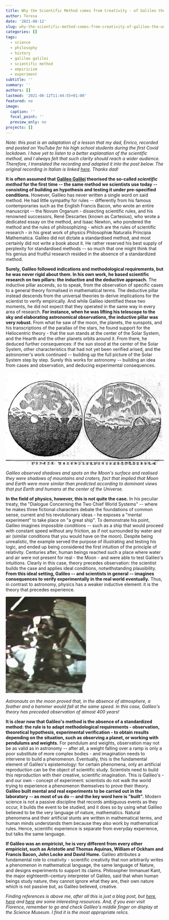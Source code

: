 ```yaml
---
title: Why the Scientific Method comes from Creativity - of Galileo the Unruly Scientist
author: Teresa
date: '2021-08-12'
slug: why-the-scientific-method-comes-from-creativity-of-galileo-the-unruly-scientist
categories: []
tags:
  - science
  - philosophy
  - history
  - galileo galilei
  - scientific method
  - empiricism
  - experiment
subtitle: ''
summary: ''
authors: []
lastmod: '2021-08-12T11:44:55+01:00'
featured: no
image:
  caption: ''
  focal_point: ''
  preview_only: no
projects: []
---
```


*Note: this post is an adaptation of a lesson that my dad, Enrico, recorded and posted on YouTube for his high school students during the first Covid lockdown. I have yet to listen to a better explanation of the scientific method, and I always felt that such clarity should reach a wider audience. Therefore, I translated the recording and adapted it into the post below. The original recording in Italian is linked [here](https://youtu.be/mdYdjPKtqKI). Thanks dad!*

**It is often assumed that [Galileo Galilei](https://en.wikipedia.org/wiki/Galileo_Galilei) theorised the so-called *scientific method* for the first time -- the same method we scientists use today -- consisting of building an hypothesis and testing it under pre-specified conditions.** However, Galileo has never written a single word on said method. He had little sympathy for rules -- differently from his famous contemporaries such as the English Francis Bacon, who wrote an entire manuscript -- the Novum Organum - dissecting scientific rules, and his renowned successors, René Descartes (known as Cartesius), who wrote a dedicated essay on the method, and Isaac Newton, who pondered the method and the rules of philosophizing - which are the rules of scientific research - in his great work of physics Philosophiæ Naturalis Principia Mathematica. Galileo did not dictate a standardised method, and most certainly did not write a book about it. He rather reserved his best supply of perplexity for standardised methods -- so much that one might think that his genius and fruitful research resided in the absence of a standardized method.

**Surely, Galileo followed indications and methodological requirements, but he was never rigid about them. In his own work, he based scientific research on two pillars: the inductive and the deductive approach.** The inductive pillar ascends, so to speak, from the observation of specific cases to a general theory formalised in mathematical terms. The deductive pillar instead descends from the universal theories to derive implications for the scientist to verify empirically. And while Galileo identified these two moments, he did not expect that they operated in the same way in every area of research. **For instance, when he was lifting his telescope to the sky and elaborating astronomical observations, the inductive pillar was very robust.** From what he saw of the moon, the planets, the sunspots, and his transcriptions of the parallax of the stars, he found support for the Heliocentric theory - that the sun stands at the center of the Solar System, and the Hearth and the other planets orbits around it. From there, he deduced further consequences: if the sun stood at the center of the Solar System, other characteristics that had not yet been verified arised, and the astronomer's work continued -- building up the full picture of the Solar System step by step. Surely this works for astronomy -- building an idea from cases and observation, and deducing experimental consequences.

![](images/640px-2_diagrams_of_moon,_Galileo,_17th_Century_Wellcome_L0009590.jpg)

*Galileo observed shadows and spots on the Moon's surface and realised they were shadows of mountains and craters, fact that implied that Moon and Earth were more similar than predicted according to dominant views that put Earth and humans at the center of the Universe.*

**In the field of physics, however, this is not quite the case.** In his peculiar treaty, the "Dialogue Concerning the Two Chief World Systems" -- where he makes three fictional characters debate the foundations of common sense, current and his revolutionary ideas - he exposes a "mental experiment" to take place on "a great ship". To demonstrate his point, Galileo imagines impossible conditions -- such as a ship that would proceed with constant speed without any friction, as if not surrounded by water and air (similar conditions that you would have on the moon). Despite being unrealistic, the example served the purpose of illustrating and testing his logic, and ended up being considered the first intuition of the principle of relativity. Centuries after, human beings reached such a place where water and air were not present for real - the Moon - and were able to test Galileo's intuitions. Clearly in this case, theory precedes observation: the scientist builds the case and applies ideal conditions, notwithstanding plausibility. **From this ideal setting, Galileo -- and scientists in general -- imagines consequences to verify experimentally in the real world eventually.** Thus, in contrast to astronomy, physics has a weaker inductive element: it is the theory that precedes experience.

![](images/Hammer_n_feather,_Apollo_15.gif)

*Astronauts on the moon proved that, in the absence of atmosphere, a feather and a hammer would fall at the same speed. In this case, Galileo's theory has preceded observation of almost 400 years!*

**It is clear now that Galileo's method is the absence of a standardized method: the rule is to adapt methodological requirements - observation, theoretical hypothesis, experimental verification - to obtain results depending on the situation, such as observing a planet, or working with pendulums and weights.** For pendulum and weights, observation may not be as valid as in astronomy -- after all, a weight falling over a ramp is only a poor substitute of more complex bodies - and imagination needs to intervene to build a phenomenon. Eventually, this is the fundamental element of Galileo's epistemology: for certain phenomena, only an artificial reproduction can be the object of scientific study. Scientists need to build this reproduction with their creative, scientific imagination. This is Galileo's - and our own - concept of experiment: scientists do not walk the world trying to experience a phenomenon themselves to prove their theory. **Galileo built mental and real experiments to be carried out in the laboratory -- as most of us do -- and the key word here is "built".** Modern science is not a passive discipline that records ambiguous events as they occur, it builds the event to be studied, and it does so by using what Galileo believed to be the very language of nature, mathematics. Natural phenomena and their artificial stunts are written in mathematical terms, and human minds understands them because they also work by mathematical rules. Hence, scientific experience is separate from everyday experience, but talks the same language.

**If Galileo was an empiricist, he is very different from every other empiricist, such as Aristotle and Thomas Aquinas, William of Ockham and Francis Bacon, John Locke and David Hume.** Galileo attributes a fundamental role to creativity - scientific creativity that non arbitrarily writes a phenomenon in mathematical language, the same language of Nature, and designs experiments to support its claims. Philosopher Immanuel Kant, the major eighteenth-century interpreter of Galileo, said that when human beings study nature, they cannot ignore what they are, their own nature which is not passive but, as Galileo believed, creative.

*Finding references is above me, after all this is just a blog post, but [here](https://plato.stanford.edu/entries/galileo/), [here](http://galileo.rice.edu/) and [here](https://www.jstor.org/stable/231825) are some interesting resources. And, if you ever visit Florence, remember to go and check Galileo's middle finger on display at the Science Museum. I find it is the most appropriate relics.*
